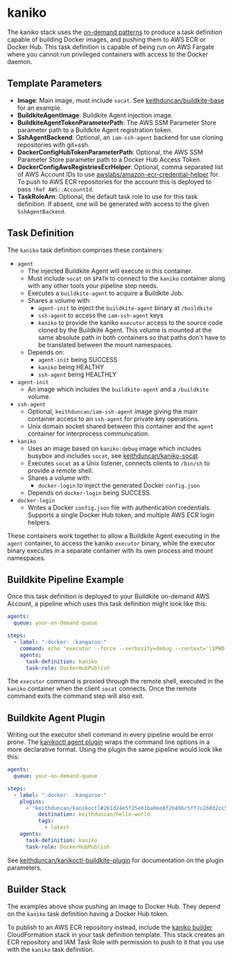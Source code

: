 # kaniko

The kaniko stack uses the [on-demand patterns](../../README.md#patterns) to
produce a task definition capable of building Docker images, and pushing them
to AWS ECR or Docker Hub. This task definition is capable of being run on AWS
Fargate where you cannot run privileged containers with access to the Docker
daemon.

## Template Parameters

* **Image**: Main image, must include `socat`. See [keithduncan/buildkite-base](https://github.com/keithduncan/buildkite-base/blob/master/agent/Dockerfile) for an example.
* **BuildkiteAgentImage**: Buildkite Agent injection image.
* **BuildkiteAgentTokenParameterPath**: The AWS SSM Parameter Store parameter
path to a Buildkite Agent registration token.
* **SshAgentBackend**: Optional, an `iam-ssh-agent` backend for use cloning
repositories with git+ssh.
* **DockerConfigHubTokenParameterPath**: Optional, the AWS SSM Parameter Store parameter path to a Docker Hub Access Token.
* **DockerConfigAwsRegistriesEcrHelper**: Optional, comma separated list of AWS
Account IDs to use [awslabs/amazon-ecr-credential-helper](https://github.com/awslabs/amazon-ecr-credential-helper)
for. To push to AWS ECR repositories for the account this is deployed to pass
`!Ref AWS::AccountId`.
* **TaskRoleArn**: Optional, the default task role to use for this task
definition. If absent, one will be generated with access to the given
`SshAgentBackend`.

## Task Definition

The `kaniko` task definition comprises these containers:

- `agent`
	- The injected Buildkite Agent will execute in this container.
	- Must include `socat` on `$PATH` to connect to the `kaniko` container along
	with any other tools your pipeline step needs.
	- Executes a `buildkite-agent` to acquire a Buildkite Job.
	- Shares a volume with:
		- `agent-init` to inject the `buildkite-agent` binary at `/buildkite`
		- `ssh-agent` to access the `iam-ssh-agent` keys
		- `kaniko` to provide the kaniko `executor` access to the source code
		cloned by the Buildkite Agent. This volume is mounted at the same
		absolute path in both containers so that paths don't have to be
		translated between the mount namespaces.
	- Depends on:
		- `agent-init` being SUCCESS
		- `kaniko` being HEALTHY
		- `ssh-agent` being HEALTHLY
- `agent-init`
	- An image which includes the `buildkite-agent` and a `/buildkite` volume.
- `ssh-agent`
	- Optional, `keithduncan/iam-ssh-agent` image giving the main container
	access to an `ssh-agent` for private key operations.
	- Unix domain socket shared between this container and the `agent`
	container for interprocess communication.
- `kaniko`
	- Uses an image based on `kaniko:debug` image which includes busybox and
	includes `socat`, see [keithduncan/kaniko-socat](http://github.com/keithduncan/kaniko-socat).
	- Executes `socat` as a Unix listener, connects clients to `/bin/sh` to
	provide a remote shell.
	- Shares a volume with:
		- `docker-login` to inject the generated Docker `config.json`
	- Depends on `docker-login` being SUCCESS.
- `docker-login`
	- Writes a Docker `config.json` file with authentication credentials.
	Supports a single Docker Hub token, and multiple AWS ECR login helpers.

These containers work together to allow a Buildkite Agent executing in the
`agent` container, to access the kaniko `executor` binary, while the executor
binary executes in a separate container with its own process and mount
namespaces.

## Buildkite Pipeline Example

Once this task definition is deployed to your Buildkite on-demand AWS Account, a
pipeline which uses this task definition might look like this:

```yaml
agents:
  queue: your-on-demand-queue

steps:
  - label: ":docker: :kangaroo:"
    command: echo "executor --force --verbosity=debug --context='\$PWD' --destination=keithduncan/hello-world" | socat STDIO,ignoreeof unix-connect:\$KANIKO_SOCKET
    agents:
      task-definition: kaniko
      task-role: DockerHubPublish
```

The `executor` command is proxied through the remote shell, executed in the
`kaniko` container when the client `socat` connects. Once the remote command
exits the command step will also exit.

## Buildkite Agent Plugin

Writing out the executor shell command in every pipeline would be error prone.
The [kanikoctl agent plugin](https://github.com/keithduncan/kanikoctl-buildkite-plugin)
wraps the command line options in a more declarative format. Using the plugin
the same pipeline would look like this:

```yaml
agents:
  queue: your-on-demand-queue

steps:
  - label: ":docker: :kangaroo:"
    plugins:
      - "keithduncan/kanikoctl#261d24e5f25e01ba0ee8f2b406c5ff7c260d2cc5":
          destination: keithduncan/hello-world
          tags:
            - latest
    agents:
      task-definition: kaniko
      task-role: DockerHubPublish
```

See [keithduncan/kanikoctl-buildkite-plugin](https://github.com/keithduncan/kanikoctl-buildkite-plugin)
for documentation on the plugin parameters.

## Builder Stack

The examples above show pushing an image to Docker Hub. They depend on the
`kaniko` task definition having a Docker Hub token.

To publish to an AWS ECR repository instead, include the
[kaniko builder](builder.yml) CloudFormation stack in your task definition
template. This stack creates an ECR repository and IAM Task Role with permission
to push to it that you use with the `kaniko` task definition.
